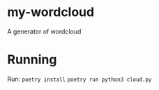 # my-wordcloud
A generator of wordcloud

# Running

Run:
`poetry install`
`poetry run python3 cloud.py`

